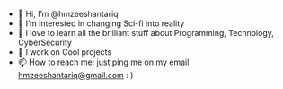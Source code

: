 - 👋 Hi, I’m @hmzeeshantariq
- 👀 I’m interested in changing Sci-fi into reality
- 💞️ I love to learn all the brilliant stuff about Programming, Technology, CyberSecurity
- 🌱 I work on Cool projects
- 📫 How to reach me: just ping me on my email hmzeeshantariq@gmail.com : )

<!---
hmzeeshantariq/hmzeeshantariq is a ✨ special ✨ repository because its `README.md` (this file) appears on your GitHub profile.
You can click the Preview link to take a look at your changes.
--->
